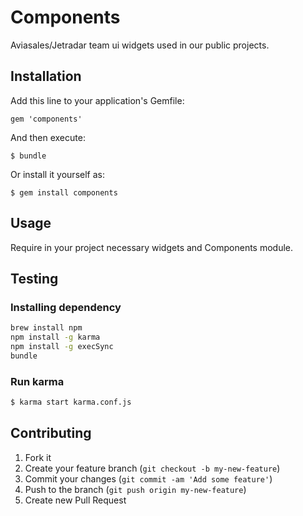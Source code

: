 # Components

Aviasales/Jetradar team ui widgets used in our public projects.

## Installation

Add this line to your application's Gemfile:

    gem 'components'

And then execute:

    $ bundle

Or install it yourself as:

    $ gem install components

## Usage

Require in your project necessary widgets and Components module.

## Testing

### Installing dependency

  ```bash
  brew install npm
  npm install -g karma
  npm install -g execSync
  bundle
  ```
### Run karma

  ```bash
  $ karma start karma.conf.js
  ```

## Contributing

1. Fork it
2. Create your feature branch (`git checkout -b my-new-feature`)
3. Commit your changes (`git commit -am 'Add some feature'`)
4. Push to the branch (`git push origin my-new-feature`)
5. Create new Pull Request
